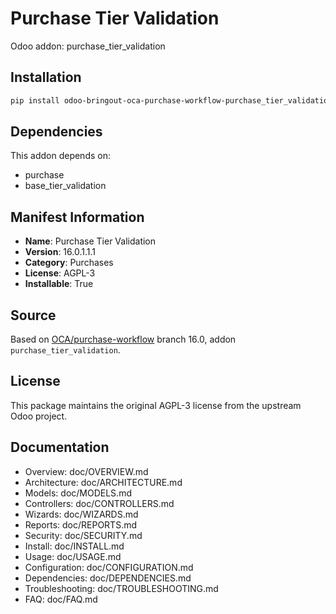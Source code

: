 # Purchase Tier Validation

Odoo addon: purchase_tier_validation

## Installation

```bash
pip install odoo-bringout-oca-purchase-workflow-purchase_tier_validation
```

## Dependencies

This addon depends on:
- purchase
- base_tier_validation

## Manifest Information

- **Name**: Purchase Tier Validation
- **Version**: 16.0.1.1.1
- **Category**: Purchases
- **License**: AGPL-3
- **Installable**: True

## Source

Based on [OCA/purchase-workflow](https://github.com/OCA/purchase-workflow) branch 16.0, addon `purchase_tier_validation`.

## License

This package maintains the original AGPL-3 license from the upstream Odoo project.

## Documentation

- Overview: doc/OVERVIEW.md
- Architecture: doc/ARCHITECTURE.md
- Models: doc/MODELS.md
- Controllers: doc/CONTROLLERS.md
- Wizards: doc/WIZARDS.md
- Reports: doc/REPORTS.md
- Security: doc/SECURITY.md
- Install: doc/INSTALL.md
- Usage: doc/USAGE.md
- Configuration: doc/CONFIGURATION.md
- Dependencies: doc/DEPENDENCIES.md
- Troubleshooting: doc/TROUBLESHOOTING.md
- FAQ: doc/FAQ.md
